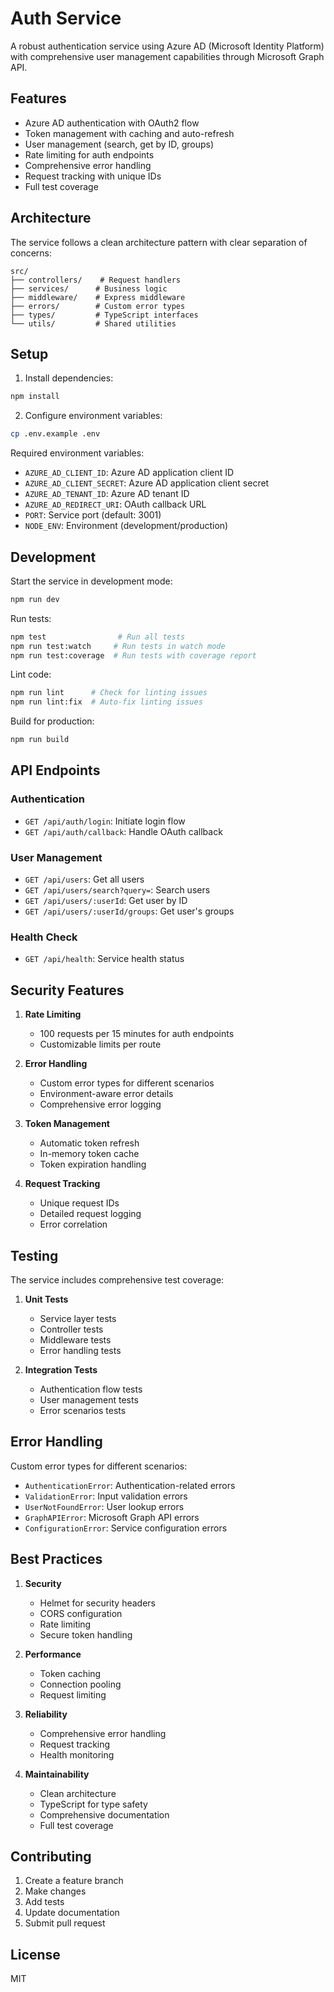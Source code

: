 # Auth Service

A robust authentication service using Azure AD (Microsoft Identity Platform) with comprehensive user management capabilities through Microsoft Graph API.

## Features

- Azure AD authentication with OAuth2 flow
- Token management with caching and auto-refresh
- User management (search, get by ID, groups)
- Rate limiting for auth endpoints
- Comprehensive error handling
- Request tracking with unique IDs
- Full test coverage

## Architecture

The service follows a clean architecture pattern with clear separation of concerns:

```
src/
├── controllers/    # Request handlers
├── services/      # Business logic
├── middleware/    # Express middleware
├── errors/        # Custom error types
├── types/         # TypeScript interfaces
└── utils/         # Shared utilities
```

## Setup

1. Install dependencies:
```bash
npm install
```

2. Configure environment variables:
```bash
cp .env.example .env
```

Required environment variables:
- `AZURE_AD_CLIENT_ID`: Azure AD application client ID
- `AZURE_AD_CLIENT_SECRET`: Azure AD application client secret
- `AZURE_AD_TENANT_ID`: Azure AD tenant ID
- `AZURE_AD_REDIRECT_URI`: OAuth callback URL
- `PORT`: Service port (default: 3001)
- `NODE_ENV`: Environment (development/production)

## Development

Start the service in development mode:
```bash
npm run dev
```

Run tests:
```bash
npm test                # Run all tests
npm run test:watch     # Run tests in watch mode
npm run test:coverage  # Run tests with coverage report
```

Lint code:
```bash
npm run lint      # Check for linting issues
npm run lint:fix  # Auto-fix linting issues
```

Build for production:
```bash
npm run build
```

## API Endpoints

### Authentication

- `GET /api/auth/login`: Initiate login flow
- `GET /api/auth/callback`: Handle OAuth callback

### User Management

- `GET /api/users`: Get all users
- `GET /api/users/search?query=`: Search users
- `GET /api/users/:userId`: Get user by ID
- `GET /api/users/:userId/groups`: Get user's groups

### Health Check

- `GET /api/health`: Service health status

## Security Features

1. **Rate Limiting**
   - 100 requests per 15 minutes for auth endpoints
   - Customizable limits per route

2. **Error Handling**
   - Custom error types for different scenarios
   - Environment-aware error details
   - Comprehensive error logging

3. **Token Management**
   - Automatic token refresh
   - In-memory token cache
   - Token expiration handling

4. **Request Tracking**
   - Unique request IDs
   - Detailed request logging
   - Error correlation

## Testing

The service includes comprehensive test coverage:

1. **Unit Tests**
   - Service layer tests
   - Controller tests
   - Middleware tests
   - Error handling tests

2. **Integration Tests**
   - Authentication flow tests
   - User management tests
   - Error scenarios tests

## Error Handling

Custom error types for different scenarios:

- `AuthenticationError`: Authentication-related errors
- `ValidationError`: Input validation errors
- `UserNotFoundError`: User lookup errors
- `GraphAPIError`: Microsoft Graph API errors
- `ConfigurationError`: Service configuration errors

## Best Practices

1. **Security**
   - Helmet for security headers
   - CORS configuration
   - Rate limiting
   - Secure token handling

2. **Performance**
   - Token caching
   - Connection pooling
   - Request limiting

3. **Reliability**
   - Comprehensive error handling
   - Request tracking
   - Health monitoring

4. **Maintainability**
   - Clean architecture
   - TypeScript for type safety
   - Comprehensive documentation
   - Full test coverage

## Contributing

1. Create a feature branch
2. Make changes
3. Add tests
4. Update documentation
5. Submit pull request

## License

MIT
